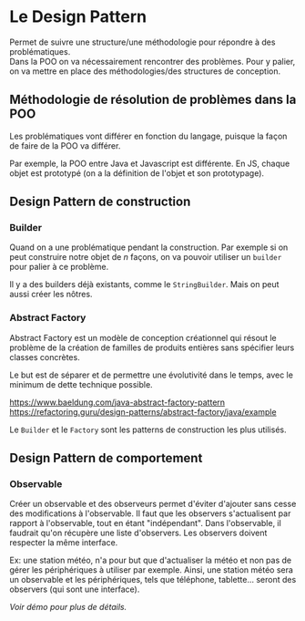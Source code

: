 # Le Design Pattern

Permet de suivre une structure/une méthodologie pour répondre à des problématiques.  
Dans la POO on va nécessairement rencontrer des problèmes. Pour y palier, on va mettre en place des méthodologies/des structures de conception.

## Méthodologie de résolution de problèmes dans la POO

Les problématiques vont différer en fonction du langage, puisque la façon de faire de la POO va différer.

Par exemple, la POO entre Java et Javascript est différente. En JS, chaque objet est prototypé (on a la définition de l'objet et son prototypage).


## Design Pattern de construction
### Builder

Quand on a une problématique pendant la construction. Par exemple si on peut construire notre objet de *n* façons, on va pouvoir utiliser un `builder` pour palier à ce problème.

Il y a des builders déjà existants, comme le `StringBuilder`. Mais on peut aussi créer les nôtres.

### Abstract Factory

Abstract Factory est un modèle de conception créationnel qui résout le problème de la création de familles de produits entières sans spécifier leurs classes concrètes.

Le but est de séparer et de permettre une évolutivité dans le temps, avec le minimum de dette technique possible.


https://www.baeldung.com/java-abstract-factory-pattern  
https://refactoring.guru/design-patterns/abstract-factory/java/example


Le `Builder` et le `Factory` sont les patterns de construction les plus utilisés.


## Design Pattern de comportement

### Observable

Créer un observable et des observeurs permet d'éviter d'ajouter sans cesse des modifications à l'observable. 
Il faut que les observers s'actualisent par rapport à l'observable, tout en étant "indépendant". Dans l'observable, il faudrait qu'on récupère une liste d'observers. Les observers doivent respecter la même interface.

Ex: une station météo, n'a pour but que d'actualiser la météo et non pas de gérer les périphériques à utiliser par exemple. Ainsi, une station météo sera un observable et les périphériques, tels que téléphone, tablette... seront des observers (qui sont une interface). 

*Voir démo pour plus de détails.*